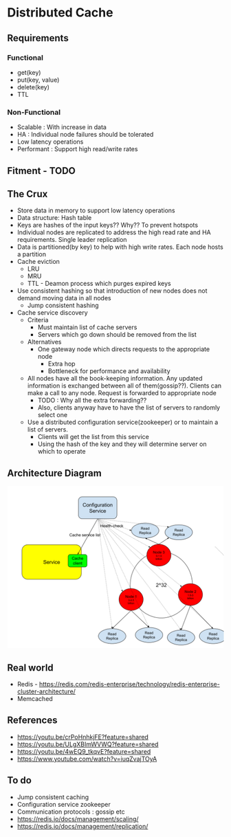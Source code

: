 # Distributed Cache

## Requirements
### Functional
* get(key)
* put(key, value)
* delete(key)
* TTL

### Non-Functional
* Scalable : With increase in data
* HA : Individual node failures should be tolerated
* Low latency operations
* Performant : Support high read/write rates

## Fitment - TODO

## The Crux
* Store data in memory to support low latency operations
* Data structure: Hash table
* Keys are hashes of the input keys?? Why?? To prevent hotspots
* Individual nodes are replicated to address the high read rate and HA requirements. Single leader replication
* Data is partitioned(by key) to help with high write rates. Each node hosts a partition
* Cache eviction
  * LRU
  * MRU
  * TTL - Deamon process which purges expired keys
* Use consistent hashing so that introduction of new nodes does not demand moving data in all nodes
  * Jump consistent hashing
* Cache service discovery
  * Criteria
    * Must maintain list of cache servers
    * Servers which go down should be removed from the list
  * Alternatives
    * One gateway node which directs requests to the appropriate node
      * Extra hop
      * Bottleneck for performance and availability
  * All nodes have all the book-keeping information. Any updated information is exchanged between all of them(gossip??). Clients can make a call to any node. Request is forwarded to appropriate node
    * TODO : Why all the extra forwarding??
    * Also, clients anyway have to have the list of servers to randomly select one
  * Use a distributed configuration service(zookeeper) or to maintain a list of servers.
    * Clients will get the list from this service
    * Using the hash of the key and they will determine server on which to operate

## Architecture Diagram
![hld](distributed-cache.svg)

## Real world
* Redis - https://redis.com/redis-enterprise/technology/redis-enterprise-cluster-architecture/
* Memcached

## References
* https://youtu.be/crPoHnhkjFE?feature=shared
* https://youtu.be/ULgXBImWVWQ?feature=shared
* https://youtu.be/4wEQ9_tkqvE?feature=shared
* https://www.youtube.com/watch?v=iuqZvajTOyA

## To do
* Jump consistent caching
* Configuration service zookeeper
* Communication protocols : gossip etc
* https://redis.io/docs/management/scaling/
* https://redis.io/docs/management/replication/
